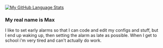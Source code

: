 [![My GitHub Language Stats](https://github-readme-stats.vercel.app/api/top-langs/?username=Raf128&langs_count=5&theme=tokyonight)]()

### My real name is Max  
I like to set early alarms so that I can code and edit my configs and stuff, but I end up waking up, then setting the alarm as late as possible. When I get to school i'm very tired and can't actually do work.

